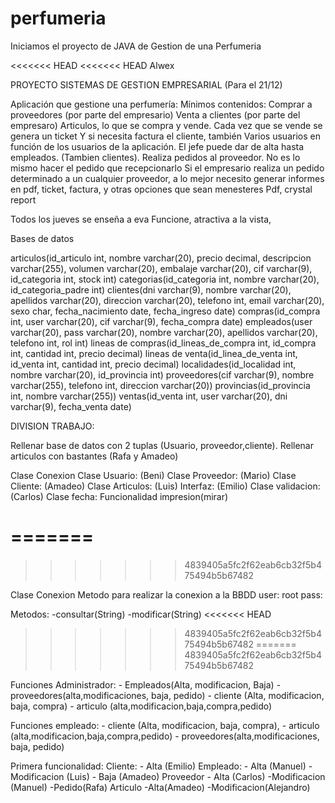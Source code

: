 # perfumeria

Iniciamos el proyecto de JAVA de Gestion de una Perfumeria

<<<<<<< HEAD
<<<<<<< HEAD
Alwex

PROYECTO SISTEMAS DE GESTION EMPRESARIAL (Para el 21/12)

Aplicación que gestione una perfumería:
Mínimos contenidos:
	Comprar a proveedores (por parte del empresario)
	Venta a clientes (por parte del empresaro)
	Articulos, lo que se compra y vende.
	Cada vez que se vende se genera un ticket
	Y si necesita factura el cliente, también
	Varios usuarios en función de los usuarios de la aplicación. El jefe puede dar de alta hasta empleados. (Tambien clientes).
	Realiza pedidos al proveedor. No es lo mismo hacer el pedido que recepcionarlo
	Si el empresario realiza un pedido determinado a un cualquier proveedor,  a lo mejor necesito generar informes en pdf, ticket, factura, y otras opciones que sean menesteres
Pdf, crystal report

Todos los jueves se enseña a eva
Funcione, atractiva a la vista, 

Bases de datos

articulos(id_articulo int, nombre varchar(20), precio decimal, descripcion varchar(255), volumen varchar(20), embalaje varchar(20), cif varchar(9), id_categoria int, stock int)
categorias(id_categoria int, nombre varchar(20), id_categoria_padre int)
clientes(dni varchar(9), nombre varchar(20), apellidos varchar(20), direccion varchar(20), telefono int, email varchar(20), sexo char, fecha_nacimiento date, fecha_ingreso date)
compras(id_compra int, user varchar(20), cif varchar(9), fecha_compra date)
empleados(user varchar(20), pass varchar(20), nombre varchar(20), apellidos varchar(20), telefono int, rol int)
lineas de compras(id_lineas_de_compra int, id_compra int, cantidad int, precio decimal)
lineas de venta(id_linea_de_venta int, id_venta int, cantidad int, precio decimal)
localidades(id_localidad int, nombre varchar(20), id_provincia int)
proveedores(cif varchar(9), nombre varchar(255), telefono int, direccion varchar(20))
provincias(id_provincia int, nombre varchar(255))
ventas(id_venta int, user varchar(20), dni varchar(9), fecha_venta date) 

DIVISION TRABAJO:

Rellenar base de datos con 2 tuplas (Usuario, proveedor,cliente). Rellenar articulos con bastantes (Rafa y Amadeo)

Clase Conexion 
Clase Usuario: (Beni)
Clase Proveedor: (Mario)
Clase Cliente: (Amadeo)
Clase Articulos: (Luis)
Interfaz: (Emilio)
Clase validacion: (Carlos)
Clase fecha: 
Funcionalidad impresion(mirar)


=======
=======
>>>>>>> 4839405a5fc2f62eab6cb32f5b475494b5b67482

Clase Conexion
Metodo para realizar la conexion a la BBDD
user: root
pass: 

Metodos:
	-consultar(String)
	-modificar(String)
<<<<<<< HEAD
>>>>>>> 4839405a5fc2f62eab6cb32f5b475494b5b67482
=======
>>>>>>> 4839405a5fc2f62eab6cb32f5b475494b5b67482

Funciones Administrador: 
	- Empleados(Alta, modificacion, Baja)
	- proveedores(alta,modificaciones, baja, pedido)
	- cliente (Alta, modificacion, baja, compra)
	- articulo (alta,modificacion,baja,compra,pedido)

Funciones empleado:
	- cliente (Alta, modificacion, baja, compra), 
	- articulo (alta,modificacion,baja,compra,pedido)
	- proveedores(alta,modificaciones, baja, pedido)


Primera funcionalidad:
	Cliente: 
		- Alta (Emilio)
	Empleado:
		- Alta (Manuel)
		- Modificacion (Luis)
		- Baja (Amadeo)
	Proveedor
		- Alta (Carlos)
		-Modificacion (Manuel)
		-Pedido(Rafa)
	Articulo
		-Alta(Amadeo)
		-Modificacion(Alejandro)
